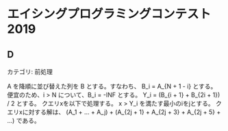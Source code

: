 # エイシングプログラミングコンテスト 2019

## D
カテゴリ: 前処理

A を降順に並び替えた列を B とする。すなわち、 B_i = A_{N + 1 - i} とする。
便宜のため、i > N について、B_i = -INF とする。
Y_i = (B_{i + 1} + B_{2i + 1}) / 2 とする。
クエリxを以下で処理する。
x > Y_i を満たす最小のiをjとする。
クエリxに対する解は、 (A_1 + ... + A_j) + (A_{2j + 1} + A_{2j + 3} + A_{2j + 5} + ...) である。
